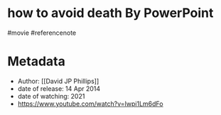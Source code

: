 # how to avoid death By PowerPoint

#movie #referencenote

# Metadata 
- Author: [[David JP Phillips]]
- date of release: 14 Apr 2014
- date of watching: 2021
- https://www.youtube.com/watch?v=Iwpi1Lm6dFo

